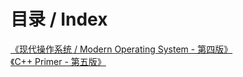 # 目录 / Index

[《现代操作系统 / Modern Operating System - 第四版》](https://github.com/harlan0103/Note/blob/master/OS/OS.md) <br/>
[《C++ Primer - 第五版》](https://github.com/harlan0103/Note/blob/master/CPP/C%2B%2B_Primer.md)
